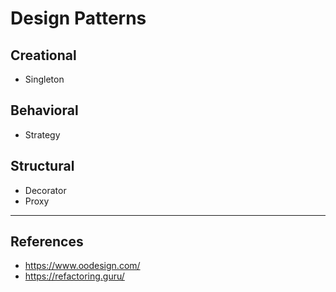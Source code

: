 # Design Patterns

## Creational
- Singleton

## Behavioral
- Strategy

## Structural
- Decorator
- Proxy


-----
## References
- https://www.oodesign.com/
- https://refactoring.guru/